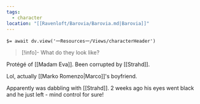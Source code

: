 ```yaml
---
tags:
  - character
location: "[[Ravenloft/Barovia/Barovia.md|Barovia]]"
---
```


`$= await dv.view('一Resources一/Views/characterHeader')`

> [!info]- What do they look like?

Protégé of [[Madam Eva]]. Been corrupted by [[Strahd]].

Lol, actually [[Marko Romenzo|Marco]]'s boyfriend.

Apparently was dabbling with [[Strahd]]. 2 weeks ago his eyes went black and he just left - mind control for sure!
